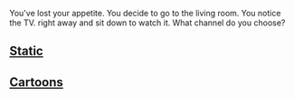 You've lost your appetite. You decide to go to the living room. You notice the TV. right away and sit down to watch it. What channel do you choose?

[Static](static.md)
---
[Cartoons](cartoons.md)
---